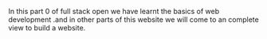 In this part 0 of full stack open we have learnt the basics of web development .and in other parts of this website we will come to an complete view to build a website.
